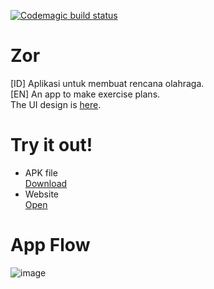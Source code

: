 [![Codemagic build status](https://api.codemagic.io/apps/62c13e8a81f4008d9d35fa3d/62c13e8a81f4008d9d35fa3c/status_badge.svg)](https://codemagic.io/apps/62c13e8a81f4008d9d35fa3d/62c13e8a81f4008d9d35fa3c/latest_build)

# Zor

[ID] Aplikasi untuk membuat rencana olahraga.  
[EN] An app to make exercise plans.  
The UI design is [here](https://www.figma.com/file/IwcLtKSnTyDLRFML6qSfTx/Zor-v2?node-id=0%3A1).


# Try it out!

- APK file  
  [Download](https://github.com/harysuryanto/zor/files/9034192/Zor.v0.9.6.apk.zip)
- Website  
  [Open](https://zor-workout.netlify.app)

# App Flow

![image](https://user-images.githubusercontent.com/17674038/148396920-6d4d1f17-253e-41be-92c1-22be019a70ec.png)





<!--

To add screenshot, use this template/configuration in https://screenshotapi.net. Then get the generated link and use it.

https://shot.screenshotapi.net/screenshot?token=NX57ZJB-E3SMSRW-MJRYY5A-0JMVQZG&url=https%3A%2F%2Fzor-workout.netlify.app%2F&width=375&height=812&fresh=true&output=image&file_type=png&lazy_load=true&retina=true&wait_for_event=load&delay=5000&ttl=2592000

-->
